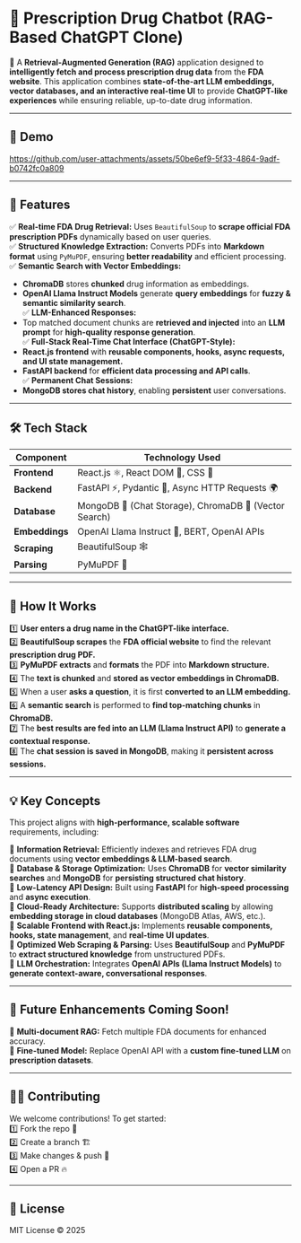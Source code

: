# 💊 Prescription Drug Chatbot (RAG-Based ChatGPT Clone)

🚀 A **Retrieval-Augmented Generation (RAG)** application designed to **intelligently fetch and process prescription drug data** from the **FDA website**. This application combines **state-of-the-art LLM embeddings, vector databases, and an interactive real-time UI** to provide **ChatGPT-like experiences** while ensuring reliable, up-to-date drug information.

---

## 🎥 Demo



https://github.com/user-attachments/assets/50be6ef9-5f33-4864-9adf-b0742fc0a809



---

## **🌟 Features**
✅ **Real-time FDA Drug Retrieval:** Uses `BeautifulSoup` to **scrape official FDA prescription PDFs** dynamically based on user queries.  
✅ **Structured Knowledge Extraction:** Converts PDFs into **Markdown format** using `PyMuPDF`, ensuring **better readability** and efficient processing.  
✅ **Semantic Search with Vector Embeddings:**  
   - **ChromaDB** stores **chunked** drug information as embeddings.  
   - **OpenAI Llama Instruct Models** generate **query embeddings** for **fuzzy & semantic similarity search**.  
✅ **LLM-Enhanced Responses:**  
   - Top matched document chunks are **retrieved and injected** into an **LLM prompt** for **high-quality response generation**.  
✅ **Full-Stack Real-Time Chat Interface (ChatGPT-Style):**  
   - **React.js frontend** with **reusable components, hooks, async requests, and UI state management.**  
   - **FastAPI backend** for **efficient data processing and API calls**.  
✅ **Permanent Chat Sessions:**  
   - **MongoDB stores chat history**, enabling **persistent** user conversations.  

---

## **🛠️ Tech Stack**
| Component          | Technology Used |
|--------------------|----------------|
| **Frontend**      | React.js ⚛️, React DOM 🚀, CSS 🎨 |
| **Backend**       | FastAPI ⚡, Pydantic 📜, Async HTTP Requests 🌍 |
| **Database**      | MongoDB 🍃 (Chat Storage), ChromaDB 🧠 (Vector Search) |
| **Embeddings**    | OpenAI Llama Instruct 🦙, BERT, OpenAI APIs |
| **Scraping**      | BeautifulSoup 🕸️ |
| **Parsing**       | PyMuPDF 📄 |

---

## **🔧 How It Works**
1️⃣ **User enters a drug name in the ChatGPT-like interface.**  
2️⃣ **BeautifulSoup scrapes** the **FDA official website** to find the relevant **prescription drug PDF.**  
3️⃣ **PyMuPDF extracts** and **formats** the PDF into **Markdown structure.**  
4️⃣ The **text is chunked** and **stored as vector embeddings in ChromaDB.**  
5️⃣ When a user **asks a question**, it is first **converted to an LLM embedding.**  
6️⃣ A **semantic search** is performed to **find top-matching chunks** in **ChromaDB.**  
7️⃣ The **best results are fed into an LLM (Llama Instruct API)** to **generate a contextual response.**  
8️⃣ The **chat session is saved in MongoDB**, making it **persistent across sessions.**  

---

## **💡 Key Concepts**
This project aligns with **high-performance, scalable software** requirements, including:

🔹 **Information Retrieval:** Efficiently indexes and retrieves FDA drug documents using **vector embeddings & LLM-based search**.  
🔹 **Database & Storage Optimization:** Uses **ChromaDB** for **vector similarity searches** and **MongoDB** for **persisting structured chat history**.  
🔹 **Low-Latency API Design:** Built using **FastAPI** for **high-speed processing** and **async execution**.  
🔹 **Cloud-Ready Architecture:** Supports **distributed scaling** by allowing **embedding storage in cloud databases** (MongoDB Atlas, AWS, etc.).  
🔹 **Scalable Frontend with React.js:** Implements **reusable components, hooks, state management**, and **real-time UI updates**.  
🔹 **Optimized Web Scraping & Parsing:** Uses **BeautifulSoup** and **PyMuPDF** to **extract structured knowledge** from unstructured PDFs.  
🔹 **LLM Orchestration:** Integrates **OpenAI APIs (Llama Instruct Models)** to **generate context-aware, conversational responses**.  

---

## **📌 Future Enhancements Coming Soon!**
🔹 **Multi-document RAG:** Fetch multiple FDA documents for enhanced accuracy.  
🔹 **Fine-tuned Model:** Replace OpenAI API with a **custom fine-tuned LLM** on **prescription datasets**.

---

## **👨‍💻 Contributing**
We welcome contributions! To get started:  
1️⃣ Fork the repo 🍴  
2️⃣ Create a branch 🏗️  
3️⃣ Make changes & push 🚀  
4️⃣ Open a PR 🔥  

---

## **📜 License**
MIT License © 2025
